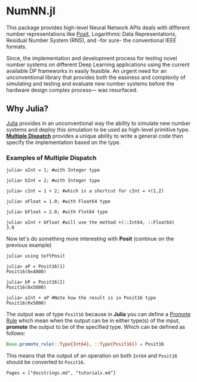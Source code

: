 # NumNN.jl

This package provides high-level Neural Network APIs deals with different number representations like [Posit](https://www.superfri.org/superfri/article/view/137 "Beating Floating Point at its Own Game: Posit Arithmetic"), Logarithmic Data Representations, Residual Number System (RNS), and -for sure- the conventional IEEE formats.

Since, the implementation and development process for testing novel number systems on different Deep Learning applications using the current available DP frameworks in easily feasible. An urgent need for an unconventional library that provides both the easiness and complexity of simulating and testing and evaluate new number systems before the hardware design complex process— was resurfaced.



## Why Julia?

[Julia](https://julialang.org/ "Julia Language") provides in an unconventional way the ability to simulate new number systems and deploy this simulation to be used as high-level primitive type. **[Multiple Dispatch](https://docs.julialang.org/en/v1/manual/methods/ "Julia Multiple Dispatch")** provides a unique ability to write a general code then specify the implementation based on the type.

### Examples of Multiple Dispatch

```julia-repl
julia> aInt = 1; #with Integer type

julia> bInt = 2; #with Integer type

julia> cInt = 1 + 2; #which is a shortcut for cInt = +(1,2)

julia> aFloat = 1.0; #with Float64 type

julia> bFloat = 2.0; #with Flot64 type

julia> aInt + bFloat #will use the method +(::Int64, ::Float64)
3.0
```

Now let's do something more interesting with **Posit** (continue on the previous example)

```julia-repl
julia> using SoftPosit

julia> aP = Posit16(1)
Posit16(0x4000)

julia> bP = Posit16(2)
Posit16(0x5000)

julia> aInt + aP #Note how the result is in Posit16 type
Posit16(0x5000)
```

The output was of type `Posit16` because in **Julia** you can define a [Promote Rule](https://docs.julialang.org/en/v1/manual/conversion-and-promotion/#Promotion-1 "Juila Promotion") which mean when the output can be in either type(s) of the input, **promote** the output to be of the specified type. Which can be defined as follows:

```julia
Base.promote_rule(::Type{Int64}, ::Type{Posit16}) = Posit16
```

This means that the output of an operation on both `Int64` and `Posit16` should be converted to `Posit16`.


```@contents
Pages = ["docstrings.md", "tutorials.md"]
```
